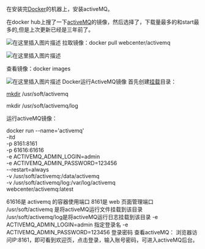 在安装完[Docker](https://so.csdn.net/so/search?q=Docker&spm=1001.2101.3001.7020)的机器上，安装activeMQ。

在docker hub上搜了一下[activeMQ](https://so.csdn.net/so/search?q=activeMQ&spm=1001.2101.3001.7020)的镜像，然后选择了，下载量最多的和start最多的,但是上次更新已经是三年前了。

![在这里插入图片描述](https://img-blog.csdnimg.cn/2020052211354697.png?x-oss-process=image/watermark,type_ZmFuZ3poZW5naGVpdGk,shadow_10,text_aHR0cHM6Ly9ibG9nLmNzZG4ubmV0L2xpbm1lbmdtZW5nXzEzMTQ=,size_16,color_FFFFFF,t_70)
拉取镜像：docker pull webcenter/activemq

 ![在这里插入图片描述](https://img-blog.csdnimg.cn/20200522112351462.png?x-oss-process=image/watermark,type_ZmFuZ3poZW5naGVpdGk,shadow_10,text_aHR0cHM6Ly9ibG9nLmNzZG4ubmV0L2xpbm1lbmdtZW5nXzEzMTQ=,size_16,color_FFFFFF,t_70)

 

查看镜像：docker images

![在这里插入图片描述](https://img-blog.csdnimg.cn/20200522112600940.png?x-oss-process=image/watermark,type_ZmFuZ3poZW5naGVpdGk,shadow_10,text_aHR0cHM6Ly9ibG9nLmNzZG4ubmV0L2xpbm1lbmdtZW5nXzEzMTQ=,size_16,color_FFFFFF,t_70)
Docker运行ActiveMQ镜像
首先创建[挂载](https://so.csdn.net/so/search?q=挂载&spm=1001.2101.3001.7020)目录：

 [mkdir](https://so.csdn.net/so/search?q=mkdir&spm=1001.2101.3001.7020) /usr/soft/activemq

mkdir /usr/soft/activemq/log

 
运行activeMQ镜像：

   docker run --name='activemq' \
   -itd \
    -p 8161:8161 \
    -p 61616:61616 \
    -e ACTIVEMQ_ADMIN_LOGIN=admin \
    -e ACTIVEMQ_ADMIN_PASSWORD=123456 \
    --restart=always \
    -v /usr/soft/activemq:/data/activemq \
    -v /usr/soft/activemq/log:/var/log/activemq \
    webcenter/activemq:latest
 
61616是 activemq 的容器使用端口
8161是 web 页面管理端口
/usr/soft/activemq 是将activeMQ运行文件挂载到该目录
/usr/soft/activemq/log是将activeMQ运行日志挂载到该目录
-e ACTIVEMQ_ADMIN_LOGIN=admin 指定登录名
-e ACTIVEMQ_ADMIN_PASSWORD=123456 登录密码
查看activeMQ：
浏览器访问IP:8161，即可看到欢迎页，点击登录，输入账号密码，可进入activeMQ后台。